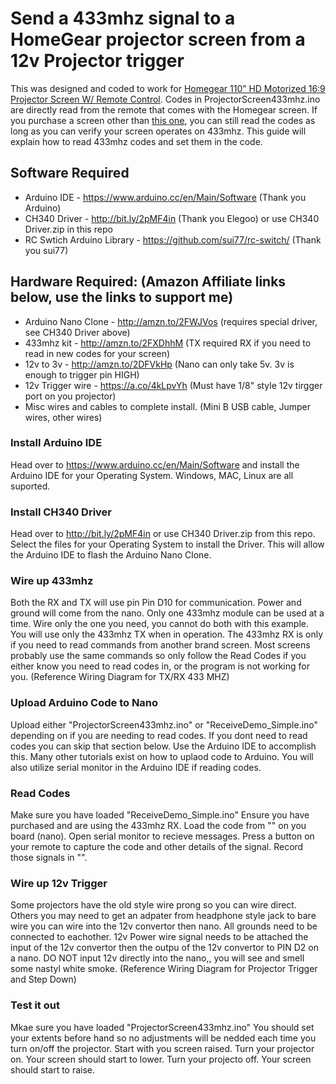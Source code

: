 # Send a 433mhz signal to a HomeGear projector screen from a 12v Projector trigger
This was designed and coded to work for [Homegear 110” HD Motorized 16:9 Projector Screen W/ Remote Control](http://amzn.to/2ppoBB0). Codes in ProjectorScreen433mhz.ino are directly read from the remote that comes with the Homegear screen. If you purchase a screen other than [this one](http://amzn.to/2ppoBB0), you can still read the codes as long as you can verify your screen operates on 433mhz. This guide will explain how to read 433mhz codes and set them in the code.

## Software Required
* Arduino IDE - https://www.arduino.cc/en/Main/Software (Thank you Arduino)
* CH340 Driver - http://bit.ly/2pMF4in (Thank you Elegoo) or use CH340 Driver.zip in this repo
* RC Swtich Arduino Library - https://github.com/sui77/rc-switch/ (Thank you sui77)

## Hardware Required: (Amazon Affiliate links below, use the links to support me)
* Arduino Nano Clone - http://amzn.to/2FWJVos (requires special driver, see CH340 Driver above)
* 433mhz kit - http://amzn.to/2FXDhhM (TX required RX if you need to read in new codes for your screen)
* 12v to 3v - http://amzn.to/2DFVkHp (Nano can only take 5v. 3v is enough to trigger pin HIGH)
* 12v Trigger wire - https://a.co/4kLpvYh (Must have 1/8" style 12v tirgger port on you projector)
* Misc wires and cables to complete install. (Mini B USB cable, Jumper wires, other wires)

### Install Arduino IDE
Head over to https://www.arduino.cc/en/Main/Software and install the Arduino IDE for your Operating System. Windows, MAC, Linux are all suported.

### Install CH340 Driver
Head over to http://bit.ly/2pMF4in or use CH340 Driver.zip from this repo.
Select the files for your Operating System to install the Driver. This will allow the Arduino IDE to flash the Arduino Nano Clone.

### Wire up 433mhz
Both the RX and TX will use pin Pin D10 for communication. Power and ground will come from the nano. Only one 433mhz module can be used at a time. Wire only the one you need, you cannot do both with this example. You will use only the 433mhz TX when in operation. The 433mhz RX is only if you need to read commands from another brand screen. Most screens probably use the same commands so only follow the Read Codes if you either know you need to read codes in, or the program is not working for you. (Reference Wiring Diagram for TX/RX 433 MHZ)

### Upload Arduino Code to Nano
Upload either "ProjectorScreen433mhz.ino" or "ReceiveDemo_Simple.ino" depending on if you are needing to read codes. If you dont need to read codes you can skip that section below. Use the Arduino IDE to accomplish this. Many other tutorials exist on how to uplaod code to Arduino. You will also utilize serial monitor in the Arduino IDE if reading codes. 

### Read Codes
Make sure you have loaded "ReceiveDemo_Simple.ino" Ensure you have purchased and are using the 433mhz RX. Load the code from "" on you board (nano). Open serial monitor to recieve messages. Press a button on your remote to capture the code and other details of the signal. Record those signals in "".

### Wire up 12v Trigger
Some projectors have the old style wire prong so you can wire direct. Others you may need to get an adpater from headphone style jack to bare wire you can wire into the 12v convertor then nano. All grounds need to be connected to eachother. 12v Power wire signal needs to be attached the input of the 12v convertor then the outpu of the 12v convertor to PIN D2 on a nano. DO NOT input 12v directly into the nano,, you will see and smell some nastyl white smoke. (Reference Wiring Diagram for Projector Trigger and Step Down)

### Test it out
Mkae sure you have loaded "ProjectorScreen433mhz.ino" 
You should set your extents before hand so no adjustments will be nedded each time you turn on/off the projector.
Start with you screen raised.
Turn your projector on. Your screen should start to lower. 
Turn your projecto off. Your screen should start to raise.

